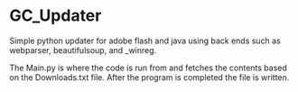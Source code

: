 GC_Updater
==========

Simple python updater for adobe flash and java using back ends such as webparser, beautifulsoup, and _winreg.

The Main.py is where the code is run from and fetches the contents based on the Downloads.txt file. After the program is completed the file is written.
